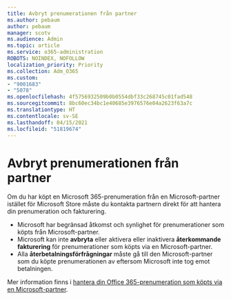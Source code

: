 ```yaml
---
title: Avbryt prenumerationen från partner
ms.author: pebaum
author: pebaum
manager: scotv
ms.audience: Admin
ms.topic: article
ms.service: o365-administration
ROBOTS: NOINDEX, NOFOLLOW
localization_priority: Priority
ms.collection: Adm_O365
ms.custom:
- "9001683"
- "5078"
ms.openlocfilehash: 4f5756932509b0b0554dbf33c268745c01fad548
ms.sourcegitcommit: 8bc60ec34bc1e40685e3976576e04a2623f63a7c
ms.translationtype: HT
ms.contentlocale: sv-SE
ms.lasthandoff: 04/15/2021
ms.locfileid: "51819674"
---
```

# <a name="cancel-subscription-from-partner"></a>Avbryt prenumerationen från partner

Om du har köpt en Microsoft 365-prenumeration från en Microsoft-partner istället för Microsoft Store måste du kontakta partnern direkt för att hantera din prenumeration och fakturering.

- Microsoft har begränsad åtkomst och synlighet för prenumerationer som köpts från Microsoft-partner. 
- Microsoft kan inte **avbryta** eller aktivera eller inaktivera **återkommande fakturering** för prenumerationer som köpts via en Microsoft-partner. 
- Alla **återbetalningsförfrågningar** måste gå till den Microsoft-partner som du köpte prenumerationen av eftersom Microsoft inte tog emot betalningen. 

Mer information finns i [hantera din Office 365-prenumeration som köpts via en Microsoft-partner](https://support.microsoft.com/help/4230739/microsoft-account-manage-office-365-subscription-from-third-party). 
